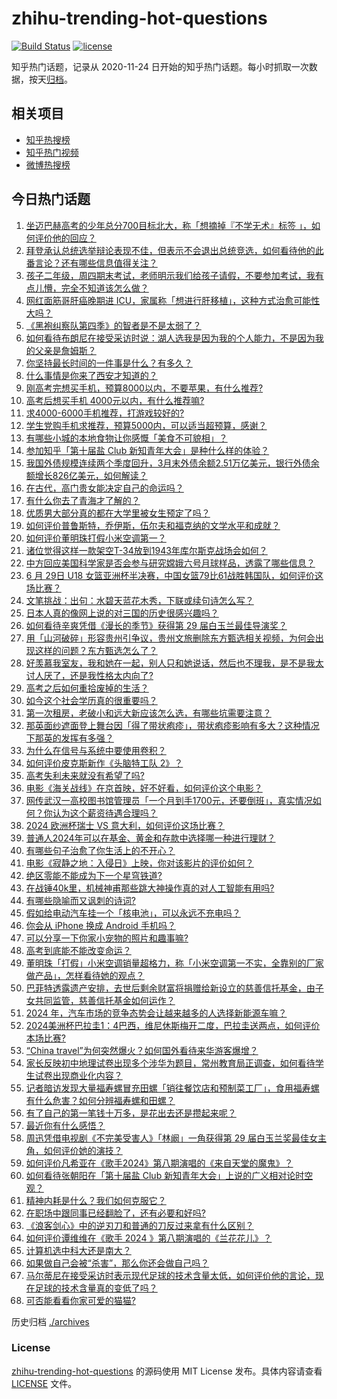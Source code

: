 # zhihu-trending-hot-questions

[![Build Status](https://github.com/justjavac/zhihu-trending-hot-questions/workflows/ci/badge.svg?branch=master)](https://github.com/justjavac/zhihu-trending-hot-questions/actions)
[![license](https://img.shields.io/github/license/justjavac/zhihu-trending-hot-questions)](https://github.com/justjavac/zhihu-trending-hot-questions/blob/master/LICENSE)

知乎热门话题，记录从 2020-11-24
日开始的知乎热门话题。每小时抓取一次数据，按天[归档](./archives)。

## 相关项目

- [知乎热搜榜](https://github.com/justjavac/zhihu-trending-top-search)
- [知乎热门视频](https://github.com/justjavac/zhihu-trending-hot-video)
- [微博热搜榜](https://github.com/justjavac/weibo-trending-hot-search)

## 今日热门话题

<!-- BEGIN -->
<!-- 最后更新时间 Sun Jun 30 2024 05:16:05 GMT+0800 (China Standard Time) -->

1. [坐迈巴赫高考的少年总分700目标北大，称「想摘掉『不学无术』标签 」，如何评价他的回应？](https://www.zhihu.com/question/659949475)
1. [拜登承认总统选举辩论表现不佳，但表示不会退出总统竞选，如何看待他的此番言论？还有哪些信息值得关注？](https://www.zhihu.com/question/660259081)
1. [孩子二年级，周四期末考试，老师明示我们给孩子请假，不要参加考试，我有点儿懵，完全不知道该怎么做？](https://www.zhihu.com/question/659863322)
1. [网红面筋哥肝癌晚期进 ICU，家属称「想进行肝移植」，这种方式治愈可能性大吗？](https://www.zhihu.com/question/660285164)
1. [《黑袍纠察队第四季》的智者是不是太弱了？](https://www.zhihu.com/question/659633335)
1. [如何看待布朗尼在接受采访时说：湖人选我是因为我的个人能力，不是因为我的父亲是詹姆斯？](https://www.zhihu.com/question/660254383)
1. [你坚持最长时间的一件事是什么？有多久？](https://www.zhihu.com/question/659900501)
1. [什么事情是你来了西安才知道的？](https://www.zhihu.com/question/289628382)
1. [刚高考完想买手机，预算8000以内，不要苹果，有什么推荐?](https://www.zhihu.com/question/658792409)
1. [高考后想买手机 4000元以内，有什么推荐嘛?](https://www.zhihu.com/question/658754467)
1. [求4000-6000手机推荐，打游戏较好的?](https://www.zhihu.com/question/658626495)
1. [学生党购手机求推荐，预算5000内，可以适当超预算，感谢？](https://www.zhihu.com/question/658615615)
1. [有哪些小城的本地食物让你感慨「美食不可貌相」？](https://www.zhihu.com/question/659402921)
1. [参加知乎「第十届盐 Club 新知青年大会」是种什么样的体验？](https://www.zhihu.com/question/658727574)
1. [我国外债规模连续两个季度回升，3月末外债余额2.51万亿美元，银行外债余额增长826亿美元，如何解读？](https://www.zhihu.com/question/660212314)
1. [在古代，高门贵女能决定自己的命运吗？](https://www.zhihu.com/question/650871103)
1. [有什么你去了青海才了解的？](https://www.zhihu.com/question/604122084)
1. [优质男大部分真的都在大学里被女生预定了吗？](https://www.zhihu.com/question/657376611)
1. [如何评价普鲁斯特，乔伊斯，伍尔夫和福克纳的文学水平和成就？](https://www.zhihu.com/question/30862502)
1. [如何评价董明珠打假小米空调第一？](https://www.zhihu.com/question/660248799)
1. [诸位觉得这样一款架空T-34放到1943年库尔斯克战场会如何？](https://www.zhihu.com/question/660178374)
1. [中方回应美国科学家是否会参与研究嫦娥六号月球样品，透露了哪些信息？](https://www.zhihu.com/question/660257053)
1. [6 月 29日 U18 女篮亚洲杯半决赛，中国女篮79比61战胜韩国队，如何评价这场比赛？](https://www.zhihu.com/question/660296712)
1. [文笔挑战：出句：水碧天蓝花木秀，下联或续句诗怎么写？](https://www.zhihu.com/question/660259253)
1. [日本人真的像网上说的对三国的历史很感兴趣吗？](https://www.zhihu.com/question/312873401)
1. [如何看待辛爽凭借《漫长的季节》获得第 29 届白玉兰最佳导演奖？](https://www.zhihu.com/question/660209704)
1. [用「山河破碎」形容贵州引争议‍，贵州文旅删除东方甄选相关视频，为何会出现这样的问题？东方甄选怎么了？](https://www.zhihu.com/question/660244409)
1. [好羡慕我室友，我和她在一起，别人只和她说话，然后也不理我，是不是我太讨人厌了，还是我性格太内向了?](https://www.zhihu.com/question/659542610)
1. [高考之后如何重拾废掉的生活？](https://www.zhihu.com/question/659907800)
1. [如今这个社会学历真的很重要吗？](https://www.zhihu.com/question/659406729)
1. [第一次租房，老破小和远大新应该怎么选，有哪些坑需要注意？](https://www.zhihu.com/question/658747694)
1. [那英面纱遮面登上舞台因「得了带状疱疹」，带状疱疹影响有多大？这种情况下那英的发挥有多强？](https://www.zhihu.com/question/660244568)
1. [为什么在信号与系统中要使用卷积？](https://www.zhihu.com/question/660159367)
1. [如何评价皮克斯新作《头脑特工队 2》？](https://www.zhihu.com/question/659516935)
1. [高考失利未来就没有希望了吗?](https://www.zhihu.com/question/659653770)
1. [电影《海关战线》在京首映，好不好看，如何评价这个电影？](https://www.zhihu.com/question/660110065)
1. [网传武汉一高校图书馆管理员「一个月到手1700元，还要倒班」，真实情况如何？你认为这个薪资待遇合理吗？](https://www.zhihu.com/question/660183351)
1. [2024 欧洲杯瑞士 VS 意大利，如何评价这场比赛？](https://www.zhihu.com/question/660056549)
1. [普通人2024年可以在基金、黄金和存款中选择哪一种进行理财？](https://www.zhihu.com/question/658147150)
1. [有哪些句子治愈了你生活上的不开心？](https://www.zhihu.com/question/660057332)
1. [电影《寂静之地：入侵日》上映，你对该影片的评价如何？](https://www.zhihu.com/question/660162706)
1. [绝区零能不能成为下一个星穹铁道?](https://www.zhihu.com/question/659485322)
1. [在战锤40k里，机械神甫那些跳大神操作真的对人工智能有用吗?](https://www.zhihu.com/question/659215909)
1. [有哪些隐喻而又讽刺的诗词?](https://www.zhihu.com/question/660055624)
1. [假如给电动汽车挂一个「核电池」，可以永远不充电吗？](https://www.zhihu.com/question/660158838)
1. [你会从 iPhone 换成 Android 手机吗？](https://www.zhihu.com/question/652018528)
1. [可以分享一下你家小宠物的照片和趣事嘛?](https://www.zhihu.com/question/607105489)
1. [高考到底能不能改变命运？](https://www.zhihu.com/question/660076867)
1. [董明珠「打假」小米空调销量超格力，称「小米空调第一不实，全靠别的厂家做产品」，怎样看待她的观点？](https://www.zhihu.com/question/660250601)
1. [巴菲特透露遗产安排，去世后剩余财富将捐赠给新设立的慈善信托基金，由子女共同监管，慈善信托基金如何运作？](https://www.zhihu.com/question/660247020)
1. [2024 年，汽车市场的竞争态势会让越来越多的人选择新能源车嘛？](https://www.zhihu.com/question/660246461)
1. [2024美洲杯巴拉圭1：4巴西，维尼休斯梅开二度，巴拉圭送两点，如何评价本场比赛?](https://www.zhihu.com/question/660250406)
1. [“China travel”为何突然爆火？如何国外看待来华游客爆增？](https://www.zhihu.com/question/659585744)
1. [家长反映初中地理试卷出现多个涉华为题目，常州教育局正调查，如何看待学生试卷出现商业化内容？](https://www.zhihu.com/question/660147159)
1. [记者暗访发现大量福寿螺冒充田螺「销往餐饮店和预制菜工厂」，食用福寿螺有什么危害？如何分辨福寿螺和田螺？](https://www.zhihu.com/question/660180885)
1. [有了自己的第一笔钱十万多，是花出去还是攒起来呢？](https://www.zhihu.com/question/660206987)
1. [最近你有什么感悟？](https://www.zhihu.com/question/660165597)
1. [周迅凭借电视剧《不完美受害人》「林阚」一角获得第 29 届白玉兰奖最佳女主角，如何评价她的演技？](https://www.zhihu.com/question/660212148)
1. [如何评价凡希亚在《歌手2024》第八期演唱的《来自天堂的魔鬼》？](https://www.zhihu.com/question/660210595)
1. [如何看待张朝阳在「第十届盐 Club 新知青年大会」上说的广义相对论时空观？](https://www.zhihu.com/question/660259122)
1. [精神内耗是什么？我们如何克服它？](https://www.zhihu.com/question/656656153)
1. [在职场中跟同事已经翻脸了，还有必要和好吗?](https://www.zhihu.com/question/659718260)
1. [《浪客剑心》中的逆刃刀和普通的刀反过来拿有什么区别？](https://www.zhihu.com/question/33722455)
1. [如何评价谭维维在《歌手 2024 》第八期演唱的《兰花花儿》？](https://www.zhihu.com/question/660214085)
1. [计算机选中科大还是南大？](https://www.zhihu.com/question/660065278)
1. [如果做自己会被“杀害”，那么你还会做自己吗？](https://www.zhihu.com/question/522636753)
1. [马尔蒂尼在接受采访时表示现代足球的技术含量太低，如何评价他的言论，现在足球的技术含量真的变低了吗？](https://www.zhihu.com/question/660218121)
1. [可否能看看你家可爱的猫猫?](https://www.zhihu.com/question/443529235)

<!-- END -->

历史归档 [./archives](./archives)

### License

[zhihu-trending-hot-questions](https://github.com/justjavac/zhihu-trending-hot-questions)
的源码使用 MIT License 发布。具体内容请查看 [LICENSE](./LICENSE) 文件。
